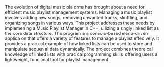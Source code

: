 The evolution of digital music pla orms has brought about a need for efficient 
music playlist management systems. Managing a music playlist involves adding 
new songs, removing unwanted tracks, shuffling, and organizing songs in 
various ways. This project addresses these needs by implemen ng a Music 
Playlist Manager in C++, u lizing a singly linked list as the core data structure. 
The program is a console-based menu-driven applica on that offers a variety 
of features to manage a playlist effec vely. It provides a prac cal example of 
how linked lists can be used to store and manipulate sequen al data 
dynamically. 
The project combines theore cal knowledge of linked lists with prac cal 
programming skills, offering users a lightweight, func onal tool for playlist 
management.
